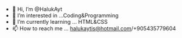- 👋 Hi, I’m @HalukAyt
- 👀 I’m interested in ...Coding&Programming
- 🌱 I’m currently learning ... HTML&CSS
- 📫 How to reach me ... halukaytis@hotmail.com/+905435779604

<!---
HalukAyt/HalukAyt is a ✨ special ✨ repository because its `README.md` (this file) appears on your GitHub profile.
You can click the Preview link to take a look at your changes.
--->
